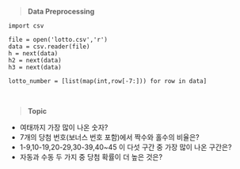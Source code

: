 > **Data Preprocessing**
>
    import csv

    file = open('lotto.csv','r')
    data = csv.reader(file)
    h = next(data)
    h2 = next(data)
    h3 = next(data)

    lotto_number = [list(map(int,row[-7:])) for row in data]

<br>

> **Topic** 

- 여태까지 가장 많이 나온 숫자?
- 7개의 당첨 번호(보너스 번호 포함)에서 짝수와 홀수의 비율은?
- 1-9,10-19,20-29,30-39,40~45 이 다섯 구간 중 가장 많이 나온 구간은?
- 자동과 수동 두 가지 중 당첨 확률이 더 높은 것은?

<br>
